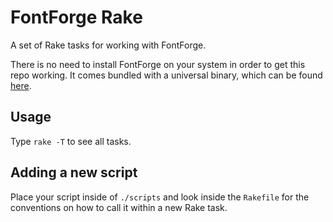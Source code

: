 # FontForge Rake
A set of Rake tasks for working with FontForge. 

There is no need to install FontForge on your system in order to get this repo working. It comes bundled with a universal binary, which can be found [here](http://fuuko.libferris.com/osx/packages/).

## Usage
Type `rake -T` to see all tasks.

## Adding a new script
Place your script inside of `./scripts` and look inside the `Rakefile` for the conventions on how to call it within a new Rake task.